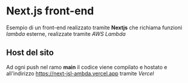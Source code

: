 # Next.js front-end
Esempio di un front-end realizzato tramite **Nextjs** che richiama funzioni *lambda* esterne, realizzate tramite *AWS Lambda*

## Host del sito
Ad ogni push nel ramo **main** il codice viene compilato e hostato
e all'indirizzo https://next-jsl-ambda.vercel.app tramite *Vercel*